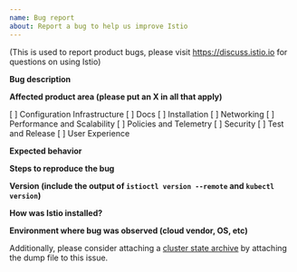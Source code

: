 ```yaml
---
name: Bug report
about: Report a bug to help us improve Istio
---
```

(This is used to report product bugs, please visit <https://discuss.istio.io> for questions on using Istio)

**Bug description**

**Affected product area (please put an X in all that apply)**

[ ] Configuration Infrastructure
[ ] Docs
[ ] Installation
[ ] Networking
[ ] Performance and Scalability
[ ] Policies and Telemetry
[ ] Security
[ ] Test and Release
[ ] User Experience

**Expected behavior**

**Steps to reproduce the bug**

**Version (include the output of `istioctl version --remote` and `kubectl version`)**

**How was Istio installed?**

**Environment where bug was observed (cloud vendor, OS, etc)**

Additionally, please consider attaching a [cluster state archive](http://istio.io/help/bugs/#generating-a-cluster-state-archive) by attaching
the dump file to this issue.

